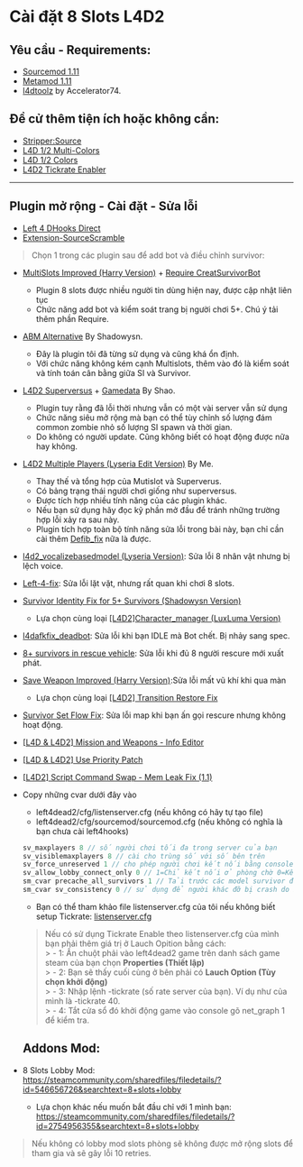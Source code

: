 # **Cài đặt 8 Slots L4D2**

## Yêu cầu - Requirements:
* [Sourcemod 1.11](https://www.sourcemod.net/downloads.php?branch=stable)
* [Metamod 1.11](https://www.metamodsource.net/downloads.php?branch=stable)
* [l4dtoolz](https://github.com/Accelerator74/l4dtoolz/releases) by Accelerator74.

## Đề cử thêm tiện ích hoặc không cần:

* [Stripper:Source](https://www.bailopan.net/stripper/snapshots/1.2/stripper-1.2.2-hg82-windows.zip) 
* [L4D 1/2 Multi-Colors](https://github.com/fbef0102/L4D1_2-Plugins/releases/download/Multi-Colors/multicolors.zip)
* [L4D 1/2 Colors](https://drive.google.com/file/d/1lHjhDIbWa6heb4j7aCPoc6r--FOiEwuT/view?usp=sharing)
* [L4D2 Tickrate Enabler](https://github.com/accelerator74/Tickrate-Enabler/releases/download/build/Tickrate-Enabler-l4d2-def3795.zip)
- - - -
## Plugin mở rộng - Cài đặt - Sửa lỗi
* [Left 4 DHooks Direct](https://forums.alliedmods.net/showthread.php?t=321696)
* [Extension-SourceScramble](https://github.com/nosoop/SMExt-SourceScramble/releases/download/0.7.1.1/package.zip)

> Chọn 1 trong các plugin sau để add bot và điều chỉnh survivor:
* [MultiSlots Improved (Harry Version)](https://forums.alliedmods.net/showpost.php?p=2715546&postcount=249) + [Require CreatSurvivorBot](https://forums.alliedmods.net/attachment.php?attachmentid=185769&d=1608745336)
     - Plugin 8 slots được nhiều người tin dùng hiện nay, được cập nhật liên tục
     - Chức năng add bot và kiểm soát trang bị người chơi 5+. Chú ý tải thêm phần Require.

* [ABM Alternative](https://forums.alliedmods.net/showpost.php?p=2748953&postcount=517) By Shadowysn.
     - Đây là plugin tôi đã từng sử dụng và cũng khá ổn định.
     - Với chức năng không kém cạnh Multislots, thêm vào đó là kiểm soát và tính toán cân bằng giữa SI và Survivor.

* [L4D2 Superversus](https://forums.alliedmods.net/showpost.php?p=2704058&postcount=1285)  + [Gamedata](https://forums.alliedmods.net/showpost.php?p=2724932&postcount=1322) By Shao.
     - Plugin tuy rằng đã lỗi thời nhưng vẫn có một vài server vẫn sử dụng
     - Chức năng siêu mở rộng mà bạn có thể tùy chỉnh số lượng đám common zombie nhỏ số lượng SI spawn và thời gian.
     - Do không có người update. Cũng không biết có hoạt động được nữa hay không.
	
* [L4D2 Multiple Players (Lyseria Edit Version)](https://github.com/Kuroneko15/l4d2_multiple_players) By Me.
     - Thay thế và tổng hợp của Mutislot và Superverus.
     - Có bảng trạng thái người chơi giống như superversus.
     - Được tích hợp nhiều tính năng của các plugin khác.
     - Nếu bạn sử dụng hãy đọc kỹ phần mở đầu để tránh những trường hợp lỗi xảy ra sau này.
     - Plugin tích hợp toàn bộ tính năng sửa lỗi trong bài này, bạn chỉ cần cài thêm [Defib_fix](https://forums.alliedmods.net/attachment.php?attachmentid=199744&d=1677587553) nữa là được.
     
* [l4d2_vocalizebasedmodel (Lyseria Version)](https://github.com/Kuroneko15/l4d2_vocalizebasedmodel): Sửa lỗi 8 nhân vật nhưng bị lệch voice.
* [Left-4-fix](https://github.com/LuxLuma/Left-4-fix): Sửa lỗi lặt vặt, nhưng rất quan khi chơi 8 slots.

* [Survivor Identity Fix for 5+ Survivors (Shadowysn Version)](https://forums.alliedmods.net/showpost.php?p=2718792&postcount=36)
     - Lựa chọn cùng loại [[L4D2]Character_manager (LuxLuma Version)](https://forums.alliedmods.net/showthread.php?t=309601)

* [l4dafkfix_deadbot](https://forums.alliedmods.net/showpost.php?p=2772050&postcount=54): Sửa lỗi khi bạn IDLE mà Bot chết. Bị nhảy sang spec.

* [8+ survivors in rescue vehicle](https://forums.alliedmods.net/showpost.php?p=2771588&postcount=53): Sửa lỗi khi đủ 8 người rescure mới xuất phát.

* [Save Weapon Improved (Harry Version)](https://forums.alliedmods.net/showpost.php?p=2757629&postcount=113):Sửa lỗi mất vũ khí khi qua màn
     - Lựa chọn cùng loại [[L4D2] Transition Restore Fix](https://forums.alliedmods.net/showthread.php?t=336287)

* [Survivor Set Flow Fix](https://forums.alliedmods.net/showthread.php?t=339155): Sửa lỗi map khi bạn ấn gọi rescure nhưng không hoạt động.

* [[L4D & L4D2] Mission and Weapons - Info Editor ](https://forums.alliedmods.net/showthread.php?t=310586)
* [[L4D & L4D2] Use Priority Patch ](https://forums.alliedmods.net/showthread.php?t=327511)
* [[L4D2] Script Command Swap - Mem Leak Fix (1.1)](https://forums.alliedmods.net/showthread.php?p=2657025)
* Copy những cvar dưới đây vào 
    - left4dead2/cfg/listenserver.cfg (nếu không có hãy tự tạo file)
    - left4dead2/cfg/sourcemod/sourcemod.cfg (nếu không có nghĩa là bạn chưa cài left4hooks)
    ```php
    sv_maxplayers 8 // số người chơi tối đa trong server của bạn
    sv_visiblemaxplayers 8 // cài cho trùng số với số bên trên
    sv_force_unreserved 1 // cho phép người chơi kết nối bằng console
    sv_allow_lobby_connect_only 0 // 1=Chỉ kết nối ở phòng chờ 0=Kết nối ở phòng chờ và giữa game.
    sm_cvar precache_all_survivors 1 // Tải trước các model survivor để tránh crash
    sm_cvar sv_consistency 0 // sử dụng để người khác đỡ bị crash do bạn mod súng (1: Enable, 0: Disable) 
    ```
   - Bạn có thể tham khảo file listenserver.cfg của tôi nếu không biết setup Tickrate: [listenserver.cfg](https://github.com/Kuroneko15/My_server_setup/blob/main/listenserver.cfg)
   > Nếu có sử dụng Tickrate Enable theo listenserver.cfg của mình bạn phải thêm giá trị ở Lauch Opition bằng cách:</br>
      > - 1: Ấn chuột phải vào left4dead2 game trên danh sách game steam của bạn chọn **Properties (Thiết lập)**</br>
      > - 2: Bạn sẽ thấy cuối cùng ở bên phải có **Lauch Option (Tùy chọn khởi động)**</br>
      > - 3: Nhập lệnh -tickrate (số rate server của bạn). Ví dụ như của mình là -tickrate 40. </br>
      > - 4: Tắt cửa sổ đó khởi động game vào console gõ net_graph 1 để kiểm tra.</br>
  ## Addons Mod:
* 8 Slots Lobby Mod: https://steamcommunity.com/sharedfiles/filedetails/?id=546656726&searchtext=8+slots+lobby
    - Lựa chọn khác nếu muốn bắt đầu chỉ với 1 mình bạn: https://steamcommunity.com/sharedfiles/filedetails/?id=2754956355&searchtext=8+slots+lobby
> Nếu không có lobby mod slots phòng sẽ không được mở rộng slots để tham gia và sẽ gây lỗi 10 retries.
